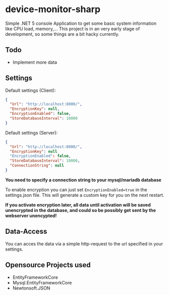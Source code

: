 # device-monitor-sharp
Simple .NET 5 console Application to get some basic system information like CPU load, memory,... 
This project is in an very early stage of development, so some things are a bit hacky currently.

## Todo
- Implement more data

## Settings

Default settings (Client):
```json
{
  "Url": "http://localhost:8000/",
  "EncryptionKey": null,
  "EncryptionEnabled": false,
  "StoreDatabaseInterval": 10000
}
```
Default settings (Server):
```json
{
  "Url": "http://localhost:8000/",
  "EncryptionKey": null
  "EncryptionEnabled": false,
  "StoreDatabaseInterval": 10000,
  "ConnectionString": null
}
```
<b>You need to specify a connection string to your mysql/mariadb database </b>

To enable encryption you can just set ``` EncryptionEnabled=true ``` in the settings.json file. This will generate a custom key for you on the next restart.

<b>If you activate encryption later, all data until activation will be saved unencrypted in the database, and could so be possibly get sent by the webserver unencypted!</b>
## Data-Access
You can acces the data via a simple http-request to the url specified in your settings.

## Opensource Projects used
- EntityFrameworkCore
- Mysql.EntityFrameworkCore
- Newtonsoft.JSON
